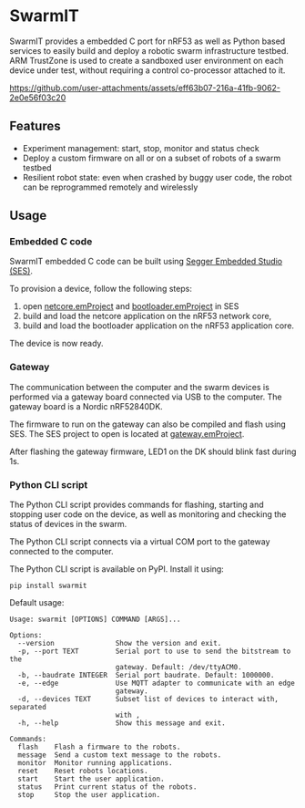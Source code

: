  # SwarmIT

SwarmIT provides a embedded C port for nRF53 as well as Python based services to
easily build and deploy a robotic swarm infrastructure testbed.
ARM TrustZone is used to create a sandboxed user environment on each device
under test, without requiring a control co-processor attached to it.

https://github.com/user-attachments/assets/eff63b07-216a-41fb-9062-2e0e56f03c20

## Features

- Experiment management: start, stop, monitor and status check
- Deploy a custom firmware on all or on a subset of robots of a swarm testbed
- Resilient robot state: even when crashed by buggy user code, the robot can be reprogrammed remotely and wirelessly

## Usage

### Embedded C code

SwarmIT embedded C code can be built using
[Segger Embedded Studio (SES)](https://www.segger.com/products/development-tools/embedded-studio/).

To provision a device, follow the following steps:
1. open [netcore.emProject](swarmit-netcore.emProject)
and [bootloader.emProject](swarmit-bootloader-dotbot-v2.emProject) in SES
2. build and load the netcore application on the nRF53 network core,
3. build and load the bootloader application on the nRF53 application core.

The device is now ready.

### Gateway

The communication between the computer and the swarm devices is performed via a
gateway board connected via USB to the computer.
The gateway board is a Nordic nRF52840DK.

The firmware to run on the gateway can also be compiled and flash using SES.
The SES project to open is located at [gateway.emProject](swarmit-gateway-nrf52840dk.emProject).

After flashing the gateway firmware, LED1 on the DK should blink fast during 1s.

### Python CLI script

The Python CLI script provides commands for flashing, starting and stopping user
code on the device, as well as monitoring and checking the status of devices
in the swarm.

The Python CLI script connects via a virtual COM port to the gateway connected to
the computer.

The Python CLI script is available on PyPI. Install it using:

```
pip install swarmit
```

Default usage:

```
Usage: swarmit [OPTIONS] COMMAND [ARGS]...

Options:
  --version               Show the version and exit.
  -p, --port TEXT         Serial port to use to send the bitstream to the
                          gateway. Default: /dev/ttyACM0.
  -b, --baudrate INTEGER  Serial port baudrate. Default: 1000000.
  -e, --edge              Use MQTT adapter to communicate with an edge
                          gateway.
  -d, --devices TEXT      Subset list of devices to interact with, separated
                          with ,
  -h, --help              Show this message and exit.

Commands:
  flash    Flash a firmware to the robots.
  message  Send a custom text message to the robots.
  monitor  Monitor running applications.
  reset    Reset robots locations.
  start    Start the user application.
  status   Print current status of the robots.
  stop     Stop the user application.
```
